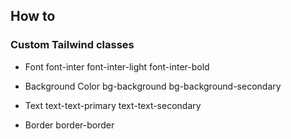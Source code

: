 ## How to

### Custom Tailwind classes
- Font
font-inter 
font-inter-light
font-inter-bold

- Background Color
bg-background
bg-background-secondary 

- Text
text-text-primary 
text-text-secondary 

- Border
border-border 


